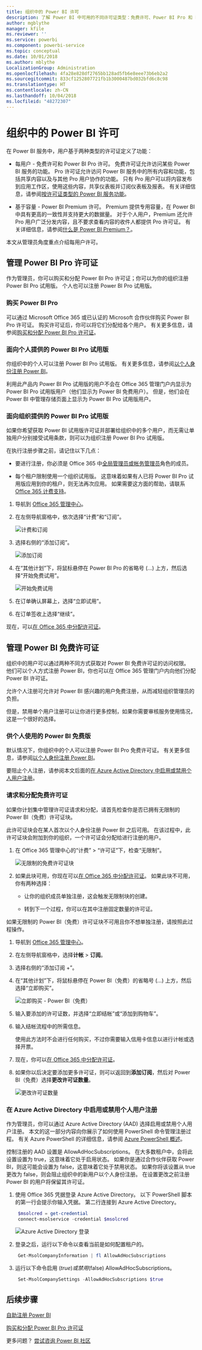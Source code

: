 ```yaml
---
title: 组织中的 Power BI 许可
description: 了解 Power BI 中可用的不同许可证类型：免费许可、Power BI Pro 和 Power BI Premium。
author: mgblythe
manager: kfile
ms.reviewer: ''
ms.service: powerbi
ms.component: powerbi-service
ms.topic: conceptual
ms.date: 10/01/2018
ms.author: mblythe
LocalizationGroup: Administration
ms.openlocfilehash: 4fa28e828df2765bb128ad5fb6e8eee73b6eb2a2
ms.sourcegitcommit: 833cf1252807721fb1b3000487bd032bfd6c8c98
ms.translationtype: HT
ms.contentlocale: zh-CN
ms.lasthandoff: 10/04/2018
ms.locfileid: "48272307"
---
```

# <a name="power-bi-licensing-in-your-organization"></a>组织中的 Power BI 许可

在 Power BI 服务中，用户基于两种类型的许可证定义了功能：

* 每用户 - 免费许可和 Power BI Pro 许可。 免费许可证允许访问某些 Power BI 服务的功能。 Pro 许可证允许访问 Power BI 服务中的所有内容和功能，包括共享内容以及与其他 Pro 用户协作的功能。 只有 Pro 用户可以将内容发布到应用工作区，使用这些内容，共享仪表板并订阅仪表板及报表。 有关详细信息，请参阅[按许可证类型的 Power BI 服务功能](service-features-license-type.md)。

* 基于容量 - Power BI Premium 许可。 Premium 提供专用容量，在 Power BI 中具有更高的一致性并支持更大的数据量。 对于个人用户，Premium 还允许 Pro 用户广泛分发内容，且不要求查看内容的收件人都提供 Pro 许可证。 有关详细信息，请参阅[什么是 Power BI Premium？](service-premium.md)。

本文从管理员角度重点介绍每用户许可。

## <a name="manage-power-bi-pro-licenses"></a>管理 Power BI Pro 许可证

作为管理员，你可以购买和分配 Power BI Pro 许可证；你可以为你的组织注册 Power BI Pro 试用版。 个人也可以注册 Power BI Pro 试用版。

### <a name="purchasing-power-bi-pro"></a>购买 Power BI Pro

可以通过 Microsoft Office 365 或已认证的 Microsoft 合作伙伴购买 Power BI Pro 许可证。 购买许可证后，你可以将它们分配给各个用户。 有关更多信息，请参阅[购买和分配 Power BI Pro 许可证](service-admin-purchasing-power-bi-pro.md)。

### <a name="power-bi-pro-trial-for-individuals"></a>面向个人提供的 Power BI Pro 试用版

你组织中的个人可以注册 Power BI Pro 试用版。 有关更多信息，请参阅[以个人身份注册 Power BI](service-self-service-signup-for-power-bi.md)。

利用此产品内 Power BI Pro 试用版的用户不会在 Office 365 管理门户内显示为 Power BI Pro 试用版用户（他们显示为 Power BI 免费用户）。 但是，他们会在 Power BI 中管理存储页面上显示为 Power BI Pro 试用版用户。

### <a name="power-bi-pro-trial-for-organizations"></a>面向组织提供的 Power BI Pro 试用版

如果你希望获取 Power BI 试用版许可证并部署给组织中的多个用户，而无需让单独用户分别接受试用条款，则可以为组织注册 Power BI Pro 试用版。

在执行注册步骤之前，请记住以下几点：

* 要进行注册，你必须是 Office 365 中[全局管理员或帐务管理员](https://support.office.com/article/about-office-365-admin-roles-da585eea-f576-4f55-a1e0-87090b6aaa9d?ui=en-US&rs=en-US&ad=US)角色的成员。

* 每个租户限制使用一个组织试用版。 这意味着如果有人已将 Power BI Pro 试用版应用到你的租户，则无法再次应用。 如果需要这方面的帮助，请联系 [Office 365 计费支持](https://support.office.microsoft.com/en-us/article/contact-support-for-business-products-admin-help-32a17ca7-6fa0-4870-8a8d-e25ba4ccfd4b?CorrelationId=552bbf37-214f-4202-80cb-b94240dcd671&ui=en-US&rs=en-US&ad=US)。

1. 导航到 [Office 365 管理中心](https://portal.office.com/adminportal/home#/homepage)。

1. 在左侧导航窗格中，依次选择“计费”和“订阅”。

   ![计费和订阅](media/service-admin-licensing-organization/service-power-bi-pro-in-your-organization-05.png)

1. 选择右侧的“添加订阅”。

   ![添加订阅](media/service-admin-licensing-organization/service-power-bi-pro-in-your-organization-06.png)

1. 在“其他计划”下，将鼠标悬停在 Power BI Pro 的省略号 (...) 上方，然后选择“开始免费试用”。

   ![开始免费试用](media/service-admin-licensing-organization/service-power-bi-pro-in-your-organization-07.png) 

1. 在订单确认屏幕上，选择“立即试用”。

1. 在订单签收上选择“继续”。

现在，可以[在 Office 365 中分配许可证](https://support.office.com/article/assign-licenses-to-users-in-office-365-for-business-997596b5-4173-4627-b915-36abac6786dc)。

## <a name="manage-power-bi-free-licenses"></a>管理 Power BI 免费许可证

组织中的用户可以通过两种不同方式获取对 Power BI 免费许可证的访问权限。 他们可以个人方式注册 Power BI，你也可以在 Office 365 管理门户内向他们分配 Power BI 许可证。

允许个人注册可允许对 Power BI 感兴趣的用户免费注册，从而减轻组织管理员的负担。

但是，禁用单个用户注册可以让你进行更多控制，如果你需要审核服务使用情况，这是一个很好的选择。

### <a name="power-bi-free-for-individuals"></a>供个人使用的 Power BI 免费版

默认情况下，你组织中的个人可以注册 Power BI Pro 免费许可证。 有关更多信息，请参阅[以个人身份注册 Power BI](service-self-service-signup-for-power-bi.md)。

要阻止个人注册，请参阅本文后面的[在 Azure Active Directory 中启用或禁用个人用户注册](service-admin-licensing-organization.md#enable-or-disable-individual-user-sign-up-in-azure-active-directory)。

### <a name="requesting-and-assigning-free-licenses"></a>请求和分配免费许可证

如果你计划集中管理许可证请求和分配，请首先检查你是否已拥有无限制的 Power BI（免费）许可证块。

此许可证块会在某人首次以个人身份注册 Power BI 之后可用。 在该过程中，此许可证块会附加到你的组织，一个许可证会分配给进行注册的用户。

1. 在 Office 365 管理中心的“计费” > “许可证”下，检查“无限制”。

    ![无限制的免费许可证块](media/service-admin-licensing-organization/unlimited-licenses.png)

1. 如果此块可用，你现在可以[在 Office 365 中分配许可证](https://support.office.com/article/assign-licenses-to-users-in-office-365-for-business-997596b5-4173-4627-b915-36abac6786dc)。 如果此块不可用，你有两种选择：

    * 让你的组织成员单独注册，这会触发无限制块的创建。

    * 转到下一个过程，你可以在其中注册固定数量的许可证。

如果无限制的 Power BI（免费）许可证块不可用且你不想单独注册，请按照此过程操作。

1. 导航到 [Office 365 管理中心](https://portal.office.com/admin/default.aspx)。

1. 在左侧导航窗格中，选择**计帐**  >  **订阅**。

1. 选择右侧的“添加订阅 +”。

1. 在“其他计划”下，将鼠标悬停在 Power BI（免费）的省略号 (...) 上方，然后选择“立即购买”。

    ![立即购买 - Power BI（免费）](media/service-admin-licensing-organization/buy-powerbi-free.png)

1. 输入要添加的许可证数，并选择“立即结帐”或“添加到购物车”。

1. 输入结帐流程中的所需信息。

    使用此方法时不会进行任何购买，不过你需要输入信用卡信息以进行计帐或选择开票。

1. 现在，你可以[在 Office 365 中分配许可证](https://support.office.com/article/assign-licenses-to-users-in-office-365-for-business-997596b5-4173-4627-b915-36abac6786dc)。

1. 如果你以后决定要添加更多许可证，则可以返回到**添加订阅**，然后对 Power BI（免费）选择**更改许可证数量**。

    ![更改许可证数量](media/service-admin-licensing-organization/change-license-quantity.png)

### <a name="enable-or-disable-individual-user-sign-up-in-azure-active-directory"></a>在 Azure Active Directory 中启用或禁用个人用户注册

作为管理员，你可以通过 Azure Active Directory (AAD) 选择启用或禁用个人用户注册。 本文的这一部分内容向你展示了如何使用 PowerShell 命令管理注册过程。 有关 Azure PowerShell 的详细信息，请参阅 [ Azure PowerShell 概述](/powershell/azure/overview)。

控制注册的 AAD 设置是 AllowAdHocSubscriptions。 在大多数租户中，会将此设置设置为 true，这意味着它处于启用状态。 如果你是通过合作伙伴获取 Power BI，则这可能会设置为 false，这意味着它处于禁用状态。 如果你将该设置从 true 更改为 false，则会阻止组织中的新用户以个人身份注册。 在设置更改之前注册 Power BI 的用户将保留其许可证。

1. 使用 Office 365 凭据登录 Azure Active Directory。 以下 PowerShell 脚本的第一行会提示你输入凭据。 第二行连接到 Azure Active Directory。

    ```powershell
     $msolcred = get-credential
     connect-msolservice -credential $msolcred
    ```

   ![Azure Active Directory 登录](media/service-admin-licensing-organization/aad-signin.png)

1. 登录之后，运行以下命令以查看当前是如何配置租户的。

    ```powershell
     Get-MsolCompanyInformation | fl AllowAdHocSubscriptions
    ```
1. 运行以下命令启用 ($true) 或禁用 ($false) AllowAdHocSubscriptions。

    ```powershell
     Set-MsolCompanySettings -AllowAdHocSubscriptions $true
    ```

## <a name="next-steps"></a>后续步骤

[自助注册 Power BI](service-self-service-signup-for-power-bi.md)  

[购买和分配 Power BI Pro 许可证](service-admin-purchasing-power-bi-pro.md)

更多问题？ [尝试咨询 Power BI 社区](http://community.powerbi.com/)